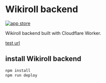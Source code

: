 # Wikiroll backend

[![app store](https://img.shields.io/badge/App-Store_Wikiroll-blue)](https://apps.apple.com/de/app/wikiroll/id6448962741)

Wikiroll backend built with Cloudflare Worker.

[test url](https://wikiroll.tino-schroeter8146.workers.dev/api/rest_v1/all/de/1)

## install Wikiroll backend

```bash
npm install
npm run deploy
```
